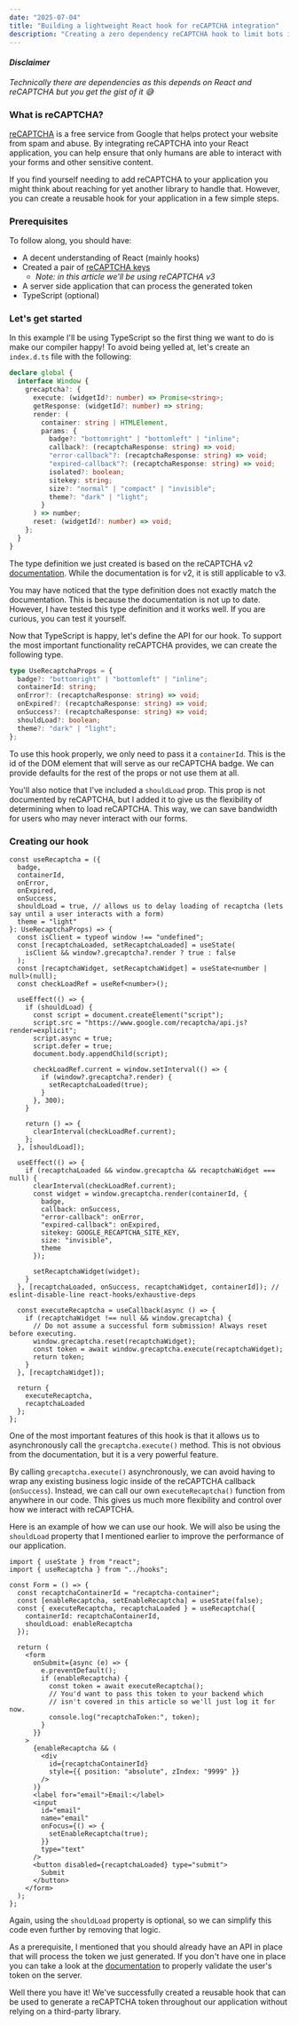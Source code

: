 ```yaml
---
date: "2025-07-04"
title: "Building a lightweight React hook for reCAPTCHA integration"
description: "Creating a zero dependency reCAPTCHA hook to limit bots in your react application."
---
```


#### _Disclaimer_

_Technically there are dependencies as this depends on React and reCAPTCHA but you get the gist of it &#128517;_

### What is reCAPTCHA?

[reCAPTCHA](https://www.google.com/recaptcha/about/) is a free service from Google that helps protect your website from spam and abuse. By integrating reCAPTCHA into your React application, you can help ensure that only humans are able to interact with your forms and other sensitive content.

If you find yourself needing to add reCAPTCHA to your application you might think about reaching for yet another library to handle that. However, you can create a reusable hook for your application in a few simple steps.

### Prerequisites

To follow along, you should have:

- A decent understanding of React (mainly hooks)
- Created a pair of [reCAPTCHA keys](https://www.google.com/recaptcha/admin/create)
  - _Note: in this article we'll be using reCAPTCHA v3_
- A server side application that can process the generated token
- TypeScript (optional)

### Let's get started

In this example I'll be using TypeScript so the first thing we want to do is make our compiler happy! To avoid being yelled at, let's create an `index.d.ts` file with the following:

```ts
declare global {
  interface Window {
    grecaptcha?: {
      execute: (widgetId?: number) => Promise<string>;
      getResponse: (widgetId?: number) => string;
      render: (
        container: string | HTMLElement,
        params: {
          badge?: "bottomright" | "bottomleft" | "inline";
          callback?: (recaptchaResponse: string) => void;
          "error-callback"?: (recaptchaResponse: string) => void;
          "expired-callback"?: (recaptchaResponse: string) => void;
          isolated?: boolean;
          sitekey: string;
          size?: "normal" | "compact" | "invisible";
          theme?: "dark" | "light";
        }
      ) => number;
      reset: (widgetId?: number) => void;
    };
  }
}
```

The type definition we just created is based on the reCAPTCHA v2 [documentation](https://developers.google.com/recaptcha/docs/invisible). While the documentation is for v2, it is still applicable to v3.

You may have noticed that the type definition does not exactly match the documentation. This is because the documentation is not up to date. However, I have tested this type definition and it works well. If you are curious, you can test it yourself.

Now that TypeScript is happy, let's define the API for our hook. To support the most important functionality reCAPTCHA provides, we can create the following type.

```ts
type UseRecaptchaProps = {
  badge?: "bottomright" | "bottomleft" | "inline";
  containerId: string;
  onError?: (recaptchaResponse: string) => void;
  onExpired?: (recaptchaResponse: string) => void;
  onSuccess?: (recaptchaResponse: string) => void;
  shouldLoad?: boolean;
  theme?: "dark" | "light";
};
```

To use this hook properly, we only need to pass it a `containerId`. This is the id of the DOM element that will serve as our reCAPTCHA badge. We can provide defaults for the rest of the props or not use them at all.

You'll also notice that I've included a `shouldLoad` prop. This prop is not documented by reCAPTCHA, but I added it to give us the flexibility of determining when to load reCAPTCHA. This way, we can save bandwidth for users who may never interact with our forms.

### Creating our hook

```tsx
const useRecaptcha = ({
  badge,
  containerId,
  onError,
  onExpired,
  onSuccess,
  shouldLoad = true, // allows us to delay loading of recaptcha (lets say until a user interacts with a form)
  theme = "light"
}: UseRecaptchaProps) => {
  const isClient = typeof window !== "undefined";
  const [recaptchaLoaded, setRecaptchaLoaded] = useState(
    isClient && window?.grecaptcha?.render ? true : false
  );
  const [recaptchaWidget, setRecaptchaWidget] = useState<number | null>(null);
  const checkLoadRef = useRef<number>();

  useEffect(() => {
    if (shouldLoad) {
      const script = document.createElement("script");
      script.src = "https://www.google.com/recaptcha/api.js?render=explicit";
      script.async = true;
      script.defer = true;
      document.body.appendChild(script);

      checkLoadRef.current = window.setInterval(() => {
        if (window?.grecaptcha?.render) {
          setRecaptchaLoaded(true);
        }
      }, 300);
    }

    return () => {
      clearInterval(checkLoadRef.current);
    };
  }, [shouldLoad]);

  useEffect(() => {
    if (recaptchaLoaded && window.grecaptcha && recaptchaWidget === null) {
      clearInterval(checkLoadRef.current);
      const widget = window.grecaptcha.render(containerId, {
        badge,
        callback: onSuccess,
        "error-callback": onError,
        "expired-callback": onExpired,
        sitekey: GOOGLE_RECAPTCHA_SITE_KEY,
        size: "invisible",
        theme
      });

      setRecaptchaWidget(widget);
    }
  }, [recaptchaLoaded, onSuccess, recaptchaWidget, containerId]); // eslint-disable-line react-hooks/exhaustive-deps

  const executeRecaptcha = useCallback(async () => {
    if (recaptchaWidget !== null && window.grecaptcha) {
      // Do not assume a successful form submission! Always reset before executing.
      window.grecaptcha.reset(recaptchaWidget);
      const token = await window.grecaptcha.execute(recaptchaWidget);
      return token;
    }
  }, [recaptchaWidget]);

  return {
    executeRecaptcha,
    recaptchaLoaded
  };
};
```

One of the most important features of this hook is that it allows us to asynchronously call the `grecaptcha.execute()` method. This is not obvious from the documentation, but it is a very powerful feature.

By calling `grecaptcha.execute()` asynchronously, we can avoid having to wrap any existing business logic inside of the reCAPTCHA callback (`onSuccess`). Instead, we can call our own `executeRecaptcha()` function from anywhere in our code. This gives us much more flexibility and control over how we interact with reCAPTCHA.

Here is an example of how we can use our hook. We will also be using the `shouldLoad` property that I mentioned earlier to improve the performance of our application.

```tsx
import { useState } from "react";
import { useRecaptcha } from "../hooks";

const Form = () => {
  const recaptchaContainerId = "recaptcha-container";
  const [enableRecaptcha, setEnableRecaptcha] = useState(false);
  const { executeRecaptcha, recaptchaLoaded } = useRecaptcha({
    containerId: recaptchaContainerId,
    shouldLoad: enableRecaptcha
  });

  return (
    <form
      onSubmit={async (e) => {
        e.preventDefault();
        if (enableRecaptcha) {
          const token = await executeRecaptcha();
          // You'd want to pass this token to your backend which
          // isn't covered in this article so we'll just log it for now.
          console.log("recaptchaToken:", token);
        }
      }}
    >
      {enableRecaptcha && (
        <div
          id={recaptchaContainerId}
          style={{ position: "absolute", zIndex: "9999" }}
        />
      )}
      <label for="email">Email:</label>
      <input
        id="email"
        name="email"
        onFocus={() => {
          setEnableRecaptcha(true);
        }}
        type="text"
      />
      <button disabled={recaptchaLoaded} type="submit">
        Submit
      </button>
    </form>
  );
};
```

Again, using the `shouldLoad` property is optional, so we can simplify this code even further by removing that logic.

As a prerequisite, I mentioned that you should already have an API in place that will process the token we just generated. If you don't have one in place you can take a look at the [documentation](https://developers.google.com/recaptcha/docs/verify) to properly validate the user's token on the server.

Well there you have it! We've successfully created a reusable hook that can be used to generate a reCAPTCHA token throughout our application without relying on a third-party library.
